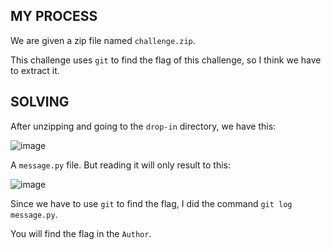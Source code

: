## MY PROCESS

We are given a zip file named `challenge.zip`.

This challenge uses `git` to find the flag of this challenge, so I think we have to extract it.

## SOLVING

After unzipping and going to the `drop-in` directory, we have this:

![image](https://github.com/user-attachments/assets/1c3bbe31-9179-4c32-8a8d-33336ea397a7)

A `message.py` file. But reading it will only result to this:

![image](https://github.com/user-attachments/assets/ea1ff600-7e48-42e9-89a2-eb8ce1735474)

Since we have to use `git` to find the flag, I did the command `git log message.py`.

You will find the flag in the `Author`.
